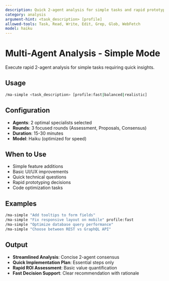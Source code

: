 ```yaml
---
description: Quick 2-agent analysis for simple tasks and rapid prototyping
category: analysis
argument-hint: <task_description> [profile]
allowed-tools: Task, Read, Write, Edit, Grep, Glob, WebFetch
model: haiku
---
```


# Multi-Agent Analysis - Simple Mode

Execute rapid 2-agent analysis for simple tasks requiring quick insights.

## Usage

```bash
/ma-simple <task_description> [profile:fast|balanced|realistic]
```

## Configuration
- **Agents**: 2 optimal specialists selected
- **Rounds**: 3 focused rounds (Assessment, Proposals, Consensus)
- **Duration**: 15-30 minutes
- **Model**: Haiku (optimized for speed)

## When to Use
- Simple feature additions
- Basic UI/UX improvements
- Quick technical questions
- Rapid prototyping decisions
- Code optimization tasks

## Examples

```bash
/ma-simple "Add tooltips to form fields"
/ma-simple "Fix responsive layout on mobile" profile:fast
/ma-simple "Optimize database query performance"
/ma-simple "Choose between REST vs GraphQL API"
```

## Output
- **Streamlined Analysis**: Concise 2-agent consensus
- **Quick Implementation Plan**: Essential steps only
- **Rapid ROI Assessment**: Basic value quantification
- **Fast Decision Support**: Clear recommendation with rationale